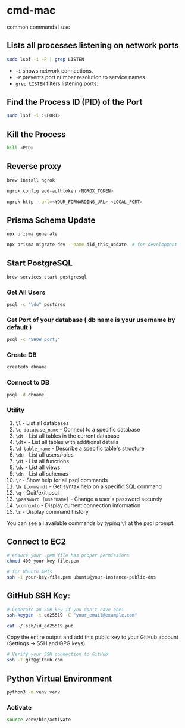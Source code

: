 # cmd-mac
common commands I use

## Lists all processes listening on network ports
```sh
sudo lsof -i -P | grep LISTEN
````
-   `-i` shows network connections.
-   `-P` prevents port number resolution to service names.
-   `grep LISTEN` filters listening ports.

## Find the Process ID (PID) of the Port
```sh
sudo lsof -i :<PORT>
```

## Kill the Process
```sh
kill <PID>
```

## Reverse proxy
```sh
brew install ngrok
```
```sh
ngrok config add-authtoken <NGROX_TOKEN>
```
```sh
ngrok http --url=<YOUR_FORWARDING_URL> <LOCAL_PORT>
```
## Prisma Schema Update
```sh
npx prisma generate
```
```sh
npx prisma migrate dev --name did_this_update  # for development
```
## Start PostgreSQL
```sh
brew services start postgresql
```
### Get All Users
```sh
psql -c "\du" postgres
```

### Get Port of your database ( db name is your username by default )
```sh
psql -c "SHOW port;"
```

### Create DB
```sh
createdb dbname
```

### Connect to DB
```sh
psql -d dbname
```
### Utility
1. `\l` - List all databases
2. `\c database_name` - Connect to a specific database
3. `\dt` - List all tables in the current database
4. `\dt+` - List all tables with additional details
5. `\d table_name` - Describe a specific table's structure
6. `\du` - List all users/roles
7. `\df` - List all functions
8. `\dv` - List all views
9. `\dn` - List all schemas
17. `\?` - Show help for all psql commands
18. `\h [command]` - Get syntax help on a specific SQL command
19. `\q` - Quit/exit psql
20. `\password [username]` - Change a user's password securely
21. `\conninfo` - Display current connection information
23. `\s` - Display command history

You can see all available commands by typing `\?` at the psql prompt.
## Connect to EC2
```sh
# ensure your .pem file has proper permissions
chmod 400 your-key-file.pem
```
```sh
# for Ubuntu AMIs
ssh -i your-key-file.pem ubuntu@your-instance-public-dns
```
## GitHub SSH Key:
```sh
# Generate an SSH key if you don't have one:
ssh-keygen -t ed25519 -C "your_email@example.com"
```
```sh
cat ~/.ssh/id_ed25519.pub
```
Copy the entire output and add this public key to your GitHub account (Settings → SSH and GPG keys)
```sh
# Verify your SSH connection to GitHub
ssh -T git@github.com
```

## Python Virtual Environment
```sh
python3 -m venv venv
```
### Activate
```sh
source venv/bin/activate
```
